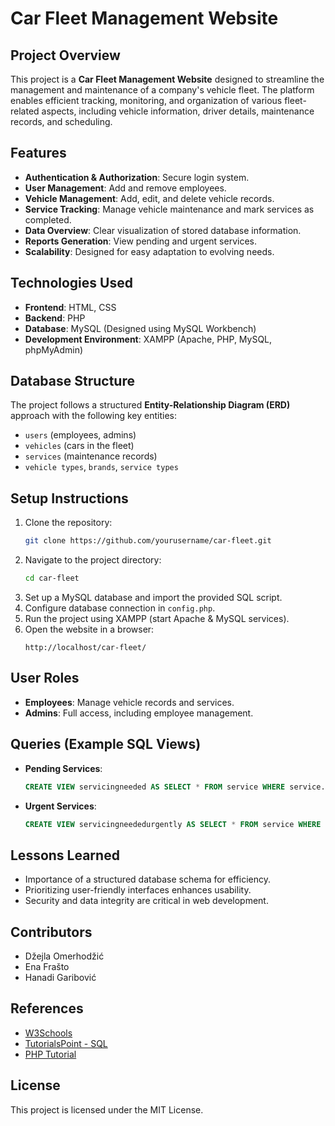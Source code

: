 # Car Fleet Management Website

## Project Overview
This project is a **Car Fleet Management Website** designed to streamline the management and maintenance of a company's vehicle fleet. The platform enables efficient tracking, monitoring, and organization of various fleet-related aspects, including vehicle information, driver details, maintenance records, and scheduling.

## Features
- **Authentication & Authorization**: Secure login system.
- **User Management**: Add and remove employees.
- **Vehicle Management**: Add, edit, and delete vehicle records.
- **Service Tracking**: Manage vehicle maintenance and mark services as completed.
- **Data Overview**: Clear visualization of stored database information.
- **Reports Generation**: View pending and urgent services.
- **Scalability**: Designed for easy adaptation to evolving needs.

## Technologies Used
- **Frontend**: HTML, CSS
- **Backend**: PHP
- **Database**: MySQL (Designed using MySQL Workbench)
- **Development Environment**: XAMPP (Apache, PHP, MySQL, phpMyAdmin)

## Database Structure
The project follows a structured **Entity-Relationship Diagram (ERD)** approach with the following key entities:
- `users` (employees, admins)
- `vehicles` (cars in the fleet)
- `services` (maintenance records)
- `vehicle types`, `brands`, `service types`

## Setup Instructions
1. Clone the repository:
   ```sh
   git clone https://github.com/yourusername/car-fleet.git
   ```
2. Navigate to the project directory:
   ```sh
   cd car-fleet
   ```
3. Set up a MySQL database and import the provided SQL script.
4. Configure database connection in `config.php`.
5. Run the project using XAMPP (start Apache & MySQL services).
6. Open the website in a browser:
   ```
   http://localhost/car-fleet/
   ```

## User Roles
- **Employees**: Manage vehicle records and services.
- **Admins**: Full access, including employee management.

## Queries (Example SQL Views)
- **Pending Services**:
  ```sql
  CREATE VIEW servicingneeded AS SELECT * FROM service WHERE service.Finished IS NULL;
  ```
- **Urgent Services**:
  ```sql
  CREATE VIEW servicingneededurgently AS SELECT * FROM service WHERE service.Finished IS NULL AND service.Urgent = 1;
  ```

## Lessons Learned
- Importance of a structured database schema for efficiency.
- Prioritizing user-friendly interfaces enhances usability.
- Security and data integrity are critical in web development.

## Contributors
- Džejla Omerhodžić
- Ena Frašto
- Hanadi Garibović

## References
- [W3Schools](https://www.w3schools.com/)
- [TutorialsPoint - SQL](https://www.tutorialspoint.com/sql/index.htm)
- [PHP Tutorial](https://www.phptutorial.net/)

## License
This project is licensed under the MIT License.


